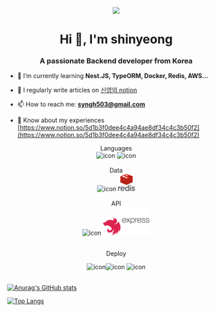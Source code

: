<p align="center">
<img src="https://capsule-render.vercel.app/api?&type=waving&color=0:CEECF5,100:BCA9F5&height=180&section=header&text=shinyeong's Hub&fontSize=30&animation=fadeIn&fontAlignY=45" />
  </p>

<h1 align="center">Hi 👋, I'm shinyeong</h1>
<h3 align="center">A passionate Backend developer from Korea</h3>

- 🌱 I’m currently learning **Nest.JS, TypeORM, Docker, Redis, AWS...**

- 📝 I regularly write articles on [신영의 notion](https://sudsy-action-667.notion.site/5ed77b24085f42b8bd1c9e5c0b37d25d)
- 📫 How to reach me: **syngh503@gmail.com**

- 📄 Know about my experiences [https://www.notion.so/5d1b3f0dee4c4a94ae8df34c4c3b50f2](https://www.notion.so/5d1b3f0dee4c4a94ae8df34c4c3b50f2)

<div align="center">
Languages
<div>
<img src="https://techstack-generator.vercel.app/js-icon.svg" alt="icon" width="65" height="65" />
<img src="https://techstack-generator.vercel.app/ts-icon.svg" alt="icon" width="65" height="65" /></div>

<br />
Data

<div ><img src="https://techstack-generator.vercel.app/mysql-icon.svg" alt="icon" width="65" height="65" /> <img src="https://raw.githubusercontent.com/devicons/devicon/master/icons/redis/redis-original-wordmark.svg" alt="redis" width="40" height="40"/></div>
<br />
API

<div >
<img src="https://techstack-generator.vercel.app/restapi-icon.svg" alt="icon" width="65" height="65" />
<img src="https://raw.githubusercontent.com/devicons/devicon/master/icons/nestjs/nestjs-plain.svg" alt="nestjs" width="40" height="40"/>
 <img src="https://raw.githubusercontent.com/devicons/devicon/master/icons/express/express-original-wordmark.svg" alt="express" width="65" height="65"/> </div>
<br />

Deploy

<div>
<img src="https://techstack-generator.vercel.app/docker-icon.svg" alt="icon" width="65" height="65" /><img src="https://techstack-generator.vercel.app/nginx-icon.svg" alt="icon" width="65" height="65" />
<img src="https://techstack-generator.vercel.app/aws-icon.svg" alt="icon" width="65" height="65" />
</div>
</div>

<br />

[![Anurag's GitHub stats](https://github-readme-stats.vercel.app/api?username=ParkShinyeong&show_icons=true)](https://github.com/anuraghazra/github-readme-stats)

[![Top Langs](https://github-readme-stats.vercel.app/api/top-langs/?username=ParkShinyeong&layout=compact)](https://github.com/anuraghazra/github-readme-stats)

<!-- ![Snake animation](https://github.com/ParkShinyeong/ParkShinyeong/blob/output/github-contribution-grid-snake.svg) -->
